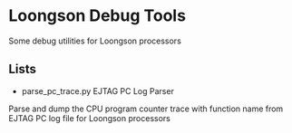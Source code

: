 Loongson Debug Tools
====================

Some debug utilities for Loongson processors

Lists
-----
* parse_pc_trace.py EJTAG PC Log Parser

Parse and dump the CPU program counter trace with function name
from EJTAG PC log file for Loongson processors
